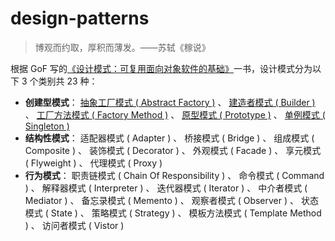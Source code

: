 # design-patterns

> 博观而约取，厚积而薄发。——苏轼《稼说》

根据 GoF 写的[《设计模式：可复用面向对象软件的基础》](./books/)一书，设计模式分为以下 3 个类别共 23 种：

- **创建型模式**： [抽象工厂模式 ( Abstract Factory )](./abstract-factory/) 、 [建造者模式 ( Builder )](./builder/) 、 [工厂方法模式 ( Factory Method )](./factory-method/) 、 [原型模式 ( Prototype )](./prototype/) 、 [单例模式 ( Singleton )](./singleton/)
- **结构性模式**： 适配器模式 ( Adapter ) 、 桥接模式 ( Bridge ) 、 组成模式 ( Composite ) 、 装饰模式 ( Decorator ) 、 外观模式 ( Facade ) 、 享元模式 ( Flyweight ) 、 代理模式 ( Proxy )
- **行为模式**： 职责链模式 ( Chain Of Responsibility ) 、 命令模式 ( Command ) 、 解释器模式 ( Interpreter ) 、 迭代器模式 ( Iterator ) 、 中介者模式 ( Mediator ) 、 备忘录模式 ( Memento ) 、 观察者模式 ( Observer ) 、 状态模式 ( State ) 、 策略模式 ( Strategy ) 、 模板方法模式 ( Template Method ) 、 访问者模式 ( Vistor )


